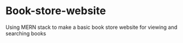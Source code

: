 # Book-store-website

Using MERN stack to make a basic book store website for viewing and searching books
